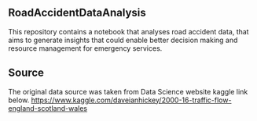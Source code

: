 ## RoadAccidentDataAnalysis
This repository contains a notebook that analyses road accident data, that aims to generate insights that could enable better decision
making and resource management for emergency services.

## Source
The original data source was taken from Data Science website kaggle link below.
https://www.kaggle.com/daveianhickey/2000-16-traffic-flow-england-scotland-wales

